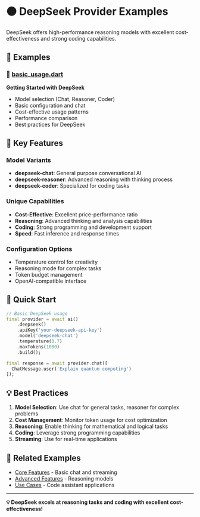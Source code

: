 # 🟠 DeepSeek Provider Examples

DeepSeek offers high-performance reasoning models with excellent cost-effectiveness and strong coding capabilities.

## 📁 Examples

### 🚀 [basic_usage.dart](basic_usage.dart)
**Getting Started with DeepSeek**
- Model selection (Chat, Reasoner, Coder)
- Basic configuration and chat
- Cost-effective usage patterns
- Performance comparison
- Best practices for DeepSeek

## 🎯 Key Features

### Model Variants
- **deepseek-chat**: General purpose conversational AI
- **deepseek-reasoner**: Advanced reasoning with thinking process
- **deepseek-coder**: Specialized for coding tasks

### Unique Capabilities
- **Cost-Effective**: Excellent price-performance ratio
- **Reasoning**: Advanced thinking and analysis capabilities
- **Coding**: Strong programming and development support
- **Speed**: Fast inference and response times

### Configuration Options
- Temperature control for creativity
- Reasoning mode for complex tasks
- Token budget management
- OpenAI-compatible interface

## 🚀 Quick Start

```dart
// Basic DeepSeek usage
final provider = await ai()
    .deepseek()
    .apiKey('your-deepseek-api-key')
    .model('deepseek-chat')
    .temperature(0.7)
    .maxTokens(1000)
    .build();

final response = await provider.chat([
  ChatMessage.user('Explain quantum computing')
]);
```

## 💡 Best Practices

1. **Model Selection**: Use chat for general tasks, reasoner for complex problems
2. **Cost Management**: Monitor token usage for cost optimization
3. **Reasoning**: Enable thinking for mathematical and logical tasks
4. **Coding**: Leverage strong programming capabilities
5. **Streaming**: Use for real-time applications

## 🔗 Related Examples

- [Core Features](../../02_core_features/) - Basic chat and streaming
- [Advanced Features](../../03_advanced_features/) - Reasoning models
- [Use Cases](../../05_use_cases/) - Code assistant applications

---

**💡 DeepSeek excels at reasoning tasks and coding with excellent cost-effectiveness!**
